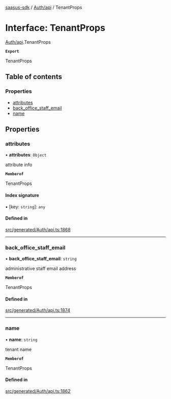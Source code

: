 [saasus-sdk](../README.md) / [Auth/api](../modules/Auth_api.md) / TenantProps

# Interface: TenantProps

[Auth/api](../modules/Auth_api.md).TenantProps

**`Export`**

TenantProps

## Table of contents

### Properties

- [attributes](Auth_api.TenantProps.md#attributes)
- [back\_office\_staff\_email](Auth_api.TenantProps.md#back_office_staff_email)
- [name](Auth_api.TenantProps.md#name)

## Properties

### attributes

• **attributes**: `Object`

attribute info

**`Memberof`**

TenantProps

#### Index signature

▪ [key: `string`]: `any`

#### Defined in

[src/generated/Auth/api.ts:1868](https://github.com/saasus-platform/saasus-sdk-javascript/blob/997c544/src/generated/Auth/api.ts#L1868)

___

### back\_office\_staff\_email

• **back\_office\_staff\_email**: `string`

administrative staff email address

**`Memberof`**

TenantProps

#### Defined in

[src/generated/Auth/api.ts:1874](https://github.com/saasus-platform/saasus-sdk-javascript/blob/997c544/src/generated/Auth/api.ts#L1874)

___

### name

• **name**: `string`

tenant name

**`Memberof`**

TenantProps

#### Defined in

[src/generated/Auth/api.ts:1862](https://github.com/saasus-platform/saasus-sdk-javascript/blob/997c544/src/generated/Auth/api.ts#L1862)
